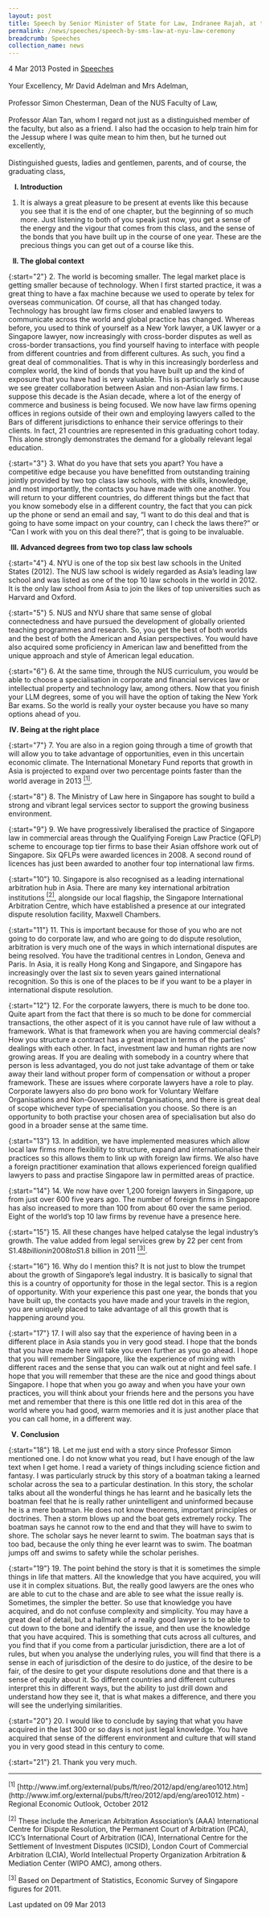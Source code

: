 ```yaml
---
layout: post
title: Speech by Senior Minister of State for Law, Indranee Rajah, at the NYU Law Singapore Programme's Convocation Ceremony
permalink: /news/speeches/speech-by-sms-law-at-nyu-law-ceremony
breadcrumb: Speeches
collection_name: news
---
```


4 Mar 2013 Posted in [Speeches](/news/speeches)
<br>  
Your Excellency, Mr David Adelman and Mrs Adelman,
<br>  
Professor Simon Chesterman, Dean of the NUS Faculty of Law,
<br>  
Professor Alan Tan, whom I regard not just as a distinguished member of the faculty, but also as a friend. I also had the occasion to help train him for the Jessup where I was quite mean to him then, but he turned out excellently,
<br>  
Distinguished guests, ladies and gentlemen, parents, and of course, the graduating class,

<ol style="list-style-type: upper-roman; font-weight:bold;">
<li> Introduction</li>
</ol>

1. It is always a great pleasure to be present at events like this because you see that it is the end of one chapter, but the beginning of so much more. Just listening to both of you speak just now, you get a sense of the energy and the vigour that comes from this class, and the sense of the bonds that you have built up in the course of one year. These are the precious things you can get out of a course like this.

<ol start="2" style="list-style-type: upper-roman; font-weight:bold;">
<li>The global context</li>
</ol>

{:start="2"}
2. The world is becoming smaller. The legal market place is getting smaller because of technology. When I first started practice, it was a great thing to have a fax machine because we used to operate by telex for overseas communication. Of course, all that has changed today. Technology has brought law firms closer and enabled lawyers to communicate across the world and global practice has changed. Whereas before, you used to think of yourself as a New York lawyer, a UK lawyer or a Singapore lawyer, now increasingly with cross-border disputes as well as cross-border transactions, you find yourself having to interface with people from different countries and from different cultures. As such, you find a great deal of commonalities. That is why in this increasingly borderless and complex world, the kind of bonds that you have built up and the kind of exposure that you have had is very valuable. This is particularly so because we see greater collaboration between Asian and non-Asian law firms. I suppose this decade is the Asian decade, where a lot of the energy of commerce and business is being focused. We now have law firms opening offices in regions outside of their own and employing lawyers called to the Bars of different jurisdictions to enhance their service offerings to their clients. In fact, 21 countries are represented in this graduating cohort today. This alone strongly demonstrates the demand for a globally relevant legal education.

{:start="3"}
3. What do you have that sets you apart? You have a competitive edge because you have benefitted from outstanding training jointly provided by two top class law schools, with the skills, knowledge, and most importantly, the contacts you have made with one another. You will return to your different countries, do different things but the fact that you know somebody else in a different country, the fact that you can pick up the phone or send an email and say, “I want to do this deal and that is going to have some impact on your country, can I check the laws there?” or “Can I work with you on this deal there?”, that is going to be invaluable.

<ol start="3" style="list-style-type: upper-roman; font-weight:bold;">
<li> Advanced degrees from two top class law schools</li>
</ol>

{:start="4"}
4. NYU is one of the top six best law schools in the United States (2012). The NUS law school is widely regarded as Asia’s leading law school and was listed as one of the top 10 law schools in the world in 2012. It is the only law school from Asia to join the likes of top universities such as Harvard and Oxford.

{:start="5"}
5. NUS and NYU share that same sense of global connectedness and have pursued the development of globally oriented teaching programmes and research. So, you get the best of both worlds and the best of both the American and Asian perspectives. You would have also acquired some proficiency in American law and benefitted from the unique approach and style of American legal education.

{:start="6"}
6. At the same time, through the NUS curriculum, you would be able to choose a specialisation in corporate and financial services law or intellectual property and technology law, among others. Now that you finish your LLM degrees, some of you will have the option of taking the New York Bar exams. So the world is really your oyster because you have so many options ahead of you.

<ol start="4" style="list-style-type: upper-roman; font-weight:bold;">
<li>  Being at the right place</li>
</ol>

{:start="7"}
7. You are also in a region going through a time of growth that will allow you to take advantage of opportunities, even in this uncertain economic climate. The International Monetary Fund reports that growth in Asia is projected to expand over two percentage points faster than the world average in 2013 <a href="#fn1"><sup>[1]</sup></a>.

{:start="8"}
8. The Ministry of Law here in Singapore has sought to build a strong and vibrant legal services sector to support the growing business environment.

{:start="9"}
9. We have progressively liberalised the practice of Singapore law in commercial areas through the Qualifying Foreign Law Practice (QFLP) scheme to encourage top tier firms to base their Asian offshore work out of Singapore. Six QFLPs were awarded licences in 2008. A second round of licences has just been awarded to another four top international law firms.

{:start="10"}
10. Singapore is also recognised as a leading international arbitration hub in Asia.  There are many key international arbitration institutions <a href="#fn2"><sup>[2]</sup></a>, alongside our local flagship, the Singapore International Arbitration Centre, which have established a presence at our integrated dispute resolution facility, Maxwell Chambers.

{:start="11"}
11. This is important because for those of you who are not going to do corporate law, and who are going to do dispute resolution, arbitration is very much one of the ways in which international disputes are being resolved. You have the traditional centres in London, Geneva and Paris. In Asia, it is really Hong Kong and Singapore, and Singapore has increasingly over the last six to seven years gained international recognition. So this is one of the places to be if you want to be a player in international dispute resolution.

{:start="12"}
12. For the corporate lawyers, there is much to be done too. Quite apart from the fact that there is so much to be done for commercial transactions, the other aspect of it is you cannot have rule of law without a framework. What is that framework when you are having commercial deals? How you structure a contract has a great impact in terms of the parties’ dealings with each other. In fact, investment law and human rights are now growing areas. If you are dealing with somebody in a country where that person is less advantaged, you do not just take advantage of them or take away their land without proper form of compensation or without a proper framework. These are issues where corporate lawyers have a role to play. Corporate lawyers also do pro bono work for Voluntary Welfare Organisations and Non-Governmental Organisations, and there is great deal of scope whichever type of specialisation you choose. So there is an opportunity to both practise your chosen area of specialisation but also do good in a broader sense at the same time.

{:start="13"}
13. In addition, we have implemented measures which allow local law firms more flexibility to structure, expand and internationalise their practices so this allows them to link up with foreign law firms. We also have a foreign practitioner examination that allows experienced foreign qualified lawyers to pass and practise Singapore law in permitted areas of practice.

{:start="14"}
14. We now have over 1,200 foreign lawyers in Singapore, up from just over 600 five years ago. The number of foreign firms in Singapore has also increased to more than 100 from about 60 over the same period. Eight of the world’s top 10 law firms by revenue have a presence here.

{:start="15"}
15. All these changes have helped catalyse the legal industry’s growth. The value added from legal services grew by 22 per cent from S$1.48 billion in 2008 to S$1.8 billion in 2011 <a href="#fn3"><sup>[3]</sup></a>.

{:start="16"}
16. Why do I mention this? It is not just to blow the trumpet about the growth of Singapore’s legal industry. It is basically to signal that this is a country of opportunity for those in the legal sector. This is a region of opportunity. With your experience this past one year, the bonds that you have built up, the contacts you have made and your travels in the region, you are uniquely placed to take advantage of all this growth that is happening around you.

{:start="17"}
17. I will also say that the experience of having been in a different place in Asia stands you in very good stead. I hope that the bonds that you have made here will take you even further as you go ahead. I hope that you will remember Singapore, like the experience of mixing with different races and the sense that you can walk out at night and feel safe. I hope that you will remember that these are the nice and good things about Singapore. I hope that when you go away and when you have your own practices, you will think about your friends here and the persons you have met and remember that there is this one little red dot in this area of the world where you had good, warm memories and it is just another place that you can call home, in a different way.


<ol start="5" style="list-style-type: upper-roman; font-weight:bold;">
<li>Conclusion</li>
</ol>

{:start="18"}
18. Let me just end with a story since Professor Simon mentioned one. I do not know what you read, but I have enough of the law text when I get home. I read a variety of things including science fiction and fantasy. I was particularly struck by this story of a boatman taking a learned scholar across the sea to a particular destination. In this story, the scholar talks about all the wonderful things he has learnt and he basically lets the boatman feel that he is really rather unintelligent and uninformed because he is a mere boatman. He does not know theorems, important principles or doctrines. Then a storm blows up and the boat gets extremely rocky. The boatman says he cannot row to the end and that they will have to swim to shore. The scholar says he never learnt to swim. The boatman says that is too bad, because the only thing he ever learnt was to swim. The boatman jumps off and swims to safety while the scholar perishes.

{:start="19"}
19. The point behind the story is that it is sometimes the simple things in life that matters. All the knowledge that you have acquired, you will use it in complex situations. But, the really good lawyers are the ones who are able to cut to the chase and are able to see what the issue really is. Sometimes, the simpler the better. So use that knowledge you have acquired, and do not confuse complexity and simplicity. You may have a great deal of detail, but a hallmark of a really good lawyer is to be able to cut down to the bone and identify the issue, and then use the knowledge that you have acquired. This is something that cuts across all cultures, and you find that if you come from a particular jurisdiction, there are a lot of rules, but when you analyse the underlying rules, you will find that there is a sense in each of jurisdiction of the desire to do justice, of the desire to be fair, of the desire to get your dispute resolutions done and that there is a sense of equity about it. So different countries and different cultures interpret this in different ways, but the ability to just drill down and understand how they see it, that is what makes a difference, and there you will see the underlying similarities.

{:start="20"}
20. I would like to conclude by saying that what you have acquired in the last 300 or so days is not just legal knowledge. You have acquired that sense of the different environment and culture that will stand you in very good stead in this century to come.

{:start="21"}
21. Thank you very much.

---
<p id="fn1"><sup>[1]</sup> [http://www.imf.org/external/pubs/ft/reo/2012/apd/eng/areo1012.htm](http://www.imf.org/external/pubs/ft/reo/2012/apd/eng/areo1012.htm) -Regional Economic Outlook, October 2012 </p>



<p id="fn2"><sup>[2]</sup> These include the American Arbitration Association’s (AAA) International Centre for Dispute Resolution, the Permanent Court of Arbitration (PCA), ICC’s International Court of Arbitration (ICA), International Centre for the Settlement of Investment Disputes (ICSID), London Court of Commercial Arbitration (LCIA), World Intellectual Property Organization Arbitration & Mediation Center (WIPO AMC), among others. </p>



<p id="fn3"><sup>[3]</sup> Based on Department of Statistics, Economic Survey of Singapore figures for 2011. </p>

<p class="right-side-updated">Last updated on 09 Mar 2013</p>
